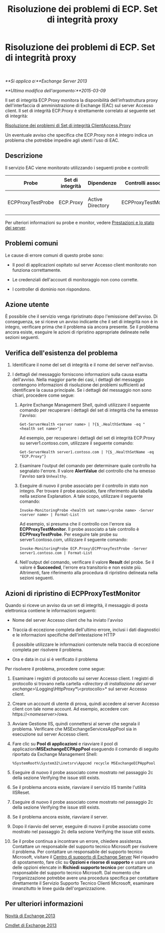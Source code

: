 ﻿---
title: Risoluzione dei problemi di ECP. Set di integrità proxy
TOCTitle: Risoluzione dei problemi di ECP. Set di integrità proxy
ms:assetid: f2289f81-56cb-40b5-9108-8782976cccc8
ms:mtpsurl: https://technet.microsoft.com/it-it/library/ms.exch.scom.ecp.proxy(v=EXCHG.150)
ms:contentKeyID: 53275557
ms.date: 03/07/2017
mtps_version: v=EXCHG.150
ms.translationtype: MT
---

# Risoluzione dei problemi di ECP. Set di integrità proxy

 

_**Si applica a:**Exchange Server 2013_

_**Ultima modifica dell'argomento:**2015-03-09_

Il set di integrità ECP.Proxy monitora la disponibilità dell'infrastruttura proxy dell'interfaccia di amministrazione di Exchange (EAC) sul server Accesso client. Il set di integrità ECP.Proxy è strettamente correlato al seguente set di integrità:

[Risoluzione dei problemi di Set di integrità ClientAccess.Proxy](troubleshooting-clientaccess-proxy-health-set.md)

Un eventuale avviso che specifica che ECP.Proxy non è integro indica un problema che potrebbe impedire agli utenti l'uso di EAC.

## Descrizione

Il servizio EAC viene monitorato utilizzando i seguenti probe e controlli:


<table>
<colgroup>
<col style="width: 25%" />
<col style="width: 25%" />
<col style="width: 25%" />
<col style="width: 25%" />
</colgroup>
<thead>
<tr class="header">
<th>Probe</th>
<th>Set di integrità</th>
<th>Dipendenze</th>
<th>Controlli associati</th>
</tr>
</thead>
<tbody>
<tr class="odd">
<td><p>ECPProxyTestProbe</p></td>
<td><p>ECP.Proxy</p></td>
<td><p>Active Directory</p></td>
<td><p>ECPProxyTestMonitor</p></td>
</tr>
</tbody>
</table>


Per ulteriori informazioni su probe e monitor, vedere [Prestazioni e lo stato dei server](https://technet.microsoft.com/it-it/library/jj150551\(v=exchg.150\)).

## Problemi comuni

Le cause di errore comuni di questo probe sono:

  - Il pool di applicazioni ospitato sul server Accesso client monitorato non funziona correttamente.

  - Le credenziali dell'account di monitoraggio non cono corrette.

  - I controller di dominio non rispondono.

## Azione utente

È possibile che il servizio venga ripristinato dopo l'emissione dell'avviso. Di conseguenza, se si riceve un avviso indicante che il set di integrità non è in integro, verificare prima che il problema sia ancora presente. Se il problema ancora esiste, eseguire le azioni di ripristino appropriate delineate nelle sezioni seguenti.

## Verifica dell'esistenza del problema

1.  Identificare il nome del set di integrità e il nome del server nell'avviso.

2.  I dettagli del messaggio forniscono informazioni sulla causa esatta dell'avviso. Nella maggior parte dei casi, i dettagli del messaggio contengono informazioni di risoluzione dei problemi sufficienti ad identificare la causa principale. Se i dettagli del messaggio non sono chiari, procedere come segue:
    
    1.  Aprire Exchange Management Shell, quindi utilizzare il seguente comando per recuperare i dettagli del set di integrità che ha emesso l'avviso:
        
            Get-ServerHealth <server name> | ?{$_.HealthSetName -eq "<health set name>"}
        
        Ad esempio, per recuperare i dettagli del set di integrità ECP.Proxy su server1.contoso.com, utilizzare il seguente comando:
        
            Get-ServerHealth server1.contoso.com | ?{$_.HealthSetName -eq "ECP.Proxy"}
    
    2.  Esaminare l'output del comando per determinare quale controllo ha segnalato l'errore. Il valore **AlertValue** del controllo che ha emesso l'avviso sarà `Unhealthy`.
    
    3.  Eseguire di nuovo il probe associato per il controllo in stato non integro. Per trovare il probe associato, fare riferimento alla tabella nella sezione Explanation. A tale scopo, utilizzare il seguente comando:
        
            Invoke-MonitoringProbe <health set name>\<probe name> -Server <server name> | Format-List
        
        Ad esempio, si presuma che il controllo con l'errore sia **ECPProxyTestMonitor**. Il probe associato a tale controllo è **ECPProxyTestProbe**. Per eseguire tale probe su server1.contoso.com, utilizzare il seguente comando:
        
            Invoke-MonitoringProbe ECP.Proxy\ECPProxyTestProbe -Server server1.contoso.com | Format-List
    
    4.  Nell'output del comando, verificare il valore **Result** del probe. Se il valore è **Succeeded**, l'errore era transitorio e non esiste più. Altrimenti, fare riferimento alla procedura di ripristino delineata nella sezioni seguenti.

## Azioni di ripristino di ECPProxyTestMonitor

Quando si riceve un avviso da un set di integrità, il messaggio di posta elettronica contiene le informazioni seguenti:

  - Nome del server Accesso client che ha inviato l'avviso

  - Traccia di eccezione completa dell'ultimo errore, inclusi i dati diagnostici e le informazioni specifiche dell'intestazione HTTP
    
    È possibile utilizzare le informazioni contenute nella traccia di eccezione completa per risolvere il problema.

  - Ora e data in cui si è verificato il problema

Per risolvere il problema, procedere come segue:

1.  Esaminare i registri di protocollo sui server Accesso client. I registri di protocollo si trovano nella cartella *\<directory di installazione del server exchange\>*\\Logging\\HttpProxy*\\\<protocollo\>* sul server Accesso client.

2.  Creare un account di utente di prova, quindi accedere al server Accesso client con tale nome account. Ad esempio, accedere con: https://*\<nomeserver\>*/owa.

3.  Avviare Gestione IIS, quindi connettersi al server che segnala il problema. Verificare che MSExchangeServicesAppPool sia in esecuzione sul server Accesso client.

4.  Fare clic su **Pool di applicazioni** e riavviare il pool di applicazioni**MSExchangeECPAppPool** eseguendo il comando di seguito riportato da Exchange Management Shell:
    
        %SystemRoot%\System32\inetsrv\Appcmd recycle MSExchangeECPAppPool

5.  Eseguire di nuovo il probe associato come mostrato nel passaggio 2c della sezione Verifying the issue still exists.

6.  Se il problema ancora esiste, riavviare il servizio IIS tramite l'utilità IISReset.

7.  Eseguire di nuovo il probe associato come mostrato nel passaggio 2c della sezione Verifying the issue still exists.

8.  Se il problema ancora esiste, riavviare il server.

9.  Dopo il riavvio del server, eseguire di nuovo il probe associato come mostrato nel passaggio 2c della sezione Verifying the issue still exists.

10. Se il probe continua a incontrare un errore, chiedere assistenza. Contattare un responsabile del supporto tecnico Microsoft per risolvere il problema. Per contattare un responsabile del supporto tecnico Microsoft, visitare il [Centro di supporto di Exchange Server](https://go.microsoft.com/fwlink/p/?linkid=180809) Nel riquadro di spostamento, fare clic su **Opzioni e risorse di supporto** e usare una delle opzioni elencate in **Richiedi supporto tecnico** per contattare un responsabile del supporto tecnico Microsoft. Dal momento che l'organizzazione potrebbe avere una procedura specifica per contattare direttamente il Servizio Supporto Tecnico Clienti Microsoft, esaminare innanzitutto le linee guida dell'organizzazione.

## Per ulteriori informazioni

[Novità di Exchange 2013](https://technet.microsoft.com/it-it/library/jj150540\(v=exchg.150\))

[Cmdlet di Exchange 2013](https://technet.microsoft.com/it-it/library/bb124413\(v=exchg.150\))

